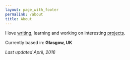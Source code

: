 ```yaml
---
layout: page_with_footer
permalink: /about
title: About
---
```


I love [writing](/blog), learning and working on interesting [projects](/projects).

Currently based in: **Glasgow, UK**

_Last updated April, 2016_